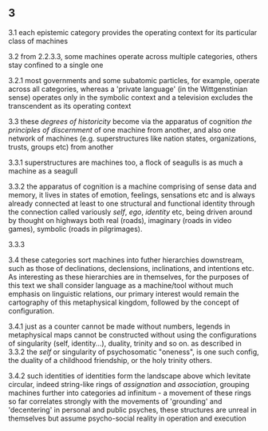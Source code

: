 ## 3

3.1 each epistemic category provides the operating context for its particular class of machines


3.2 from 2.2.3.3, some machines operate across multiple categories, others stay confined to a single one 

3.2.1 most governments and some subatomic particles, for example, operate across all categories, whereas a 'private language' (in the Wittgenstinian sense) operates only in the symbolic context and a television excludes the transcendent as its operating context 

3.3 these _degrees of historicity_ become via the apparatus of cognition _the principles of discernment_ of one machine from another, and also one network of machines (e.g. superstructures like nation states, organizations, trusts, groups etc) from another

3.3.1 superstructures are machines too, a flock of seagulls is as much a machine as a seagull 

3.3.2 the apparatus of cognition is a machine comprising of sense data and memory, it lives in states of emotion, feelings, sensations etc and is always already connected at least to one structural and functional identity through the connection called variously _self_, _ego_, _identity_ etc, being driven around by thought on highways both real (roads), imaginary (roads in video games), symbolic (roads in pilgrimages).

3.3.3 

3.4 these categories sort machines into futher hierarchies downstream, such as those of declinations, declensions, inclinations, and intentions etc. As interesting as these hierarchies are in themselves, for the purposes of this text we shall consider language as a machine/tool without much emphasis on linguistic relations, our primary interest would remain the cartography of this metaphysical kingdom, followed by the concept of configuration. 

3.4.1 just as a counter cannot be made without numbers, legends in metaphysical maps cannot be constructed without using the configurations of singularity (self, identity...), duality, trinity and so on. as described in 3.3.2 the _self_ or singularity of psychosomatic "oneness", is one such config, the duality of a childhood friendship, or the holy trinity others.

3.4.2 such identities of identities form the landscape above which levitate circular, indeed string-like rings of _assignation_ and _association_, grouping machines further into categories ad infinitum - a movement of these rings so far correlates strongly with the movements of 'grounding' and 'decentering' in personal and public psyches, these structures are unreal in themselves but assume psycho-social reality in operation and execution